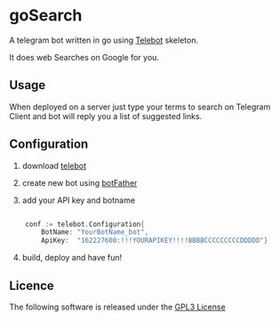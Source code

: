 # goSearch 

A telegram bot written in go using [Telebot](https://github.com/cortinico/telebot) skeleton.

It does web Searches on Google for you.

## Usage

When deployed on a server just type your terms to search on Telegram Client and bot will reply you 
a list of suggested links.

## Configuration

1) download [telebot](https://github.com/cortinico/telebot)

2) create new bot using [botFather](https://telegram.me/BotFather)

3) add your API key and botname

```go

	conf := telebot.Configuration{
		BotName: "YourBotName_bot",
		ApiKey:  "162227600:!!!YOURAPIKEY!!!!BBBBCCCCCCCCCDDDDD"}

```

4) build, deploy and have fun! 

## Licence

The following software is released under the [GPL3 License](https://github.com/GianniGM/goSearch/blob/master/LICENSE)